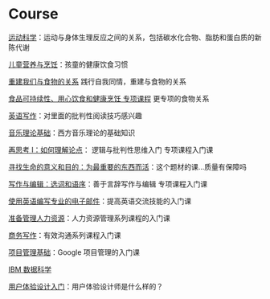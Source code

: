 # Course 

[运动科学](https://www.coursera.org/learn/science-exercise)：运动与身体生理反应之间的关系，包括碳水化合物、脂肪和蛋白质的新陈代谢

[儿童营养与烹饪](https://www.coursera.org/learn/childnutrition)：孩童的健康饮食习惯

[重建我们与食物的关系](https://www.coursera.org/learn/food-relationship-mindful-eating-health) 践行自我同情，重建与食物的关系

[食品可持续性、用心饮食和健康烹饪 专项课程](https://www.coursera.org/specializations/food-sustainability-mindful-eating-healthy-cooking) 更专项的食物关系


[英语写作](https://www.coursera.org/learn/english-composition)：对里面的批判性阅读技巧感兴趣

[音乐理论基础](https://www.coursera.org/learn/edinburgh-music-theory)：西方音乐理论的基础知识

[再思考 I：如何理解论点](https://www.coursera.org/learn/understanding-arguments)： 逻辑与批判性思维入门 专项课程入门课


[寻找生命的意义和目的：为最重要的东西而活](https://www.coursera.org/learn/finding-purpose-and-meaning-in-life)：这个题材的课...质量有保障吗

[写作与编辑：选词和语序](https://www.coursera.org/learn/writing-editing-words)：善于言辞写作与编辑 专项课程入门课


[使用英语编写专业的电子邮件](https://www.coursera.org/learn/professional-emails-english)：提高英语交流技能的入门课

[准备管理人力资源](https://www.coursera.org/learn/managing-human-resources)：人力资源管理系列课程的入门课

[商务写作](https://www.coursera.org/learn/writing-for-business)：有效沟通系列课程入门课

[项目管理基础](https://www.coursera.org/learn/project-management-foundations)：Google 项目管理的入门课


[IBM 数据科学](https://www.coursera.org/professional-certificates/ibm-data-science)


[用户体验设计入门](https://www.coursera.org/learn/user-experience-design)：用户体验设计师是什么样的？

